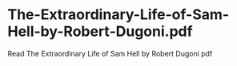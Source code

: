 # The-Extraordinary-Life-of-Sam-Hell-by-Robert-Dugoni.pdf
Read The Extraordinary Life of Sam Hell by Robert Dugoni pdf
